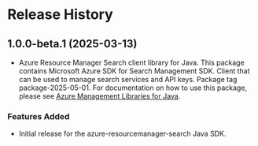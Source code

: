 # Release History

## 1.0.0-beta.1 (2025-03-13)

- Azure Resource Manager Search client library for Java. This package contains Microsoft Azure SDK for Search Management SDK. Client that can be used to manage search services and API keys. Package tag package-2025-05-01. For documentation on how to use this package, please see [Azure Management Libraries for Java](https://aka.ms/azsdk/java/mgmt).
### Features Added

- Initial release for the azure-resourcemanager-search Java SDK.

